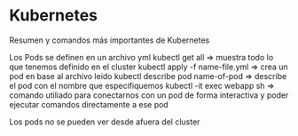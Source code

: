 # Kubernetes

Resumen y comandos más importantes de Kubernetes

Los Pods se definen en un archivo yml
kubectl get all => muestra todo lo que tenemos definido en el cluster
kubectl apply -f name-file.yml => crea un pod en base al archivo leído
kubectl describe pod name-of-pod => describe el pod con el nombre que especifiquemos
kubectl -it exec webapp sh => comando utiliado para conectarnos con un pod de forma interactiva y poder ejecutar comandos directamente a ese pod

Los pods no se pueden ver desde afuera del cluster

